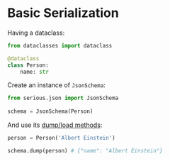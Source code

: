 # Basic Serialization

Having a dataclass:
```python
from dataclasses import dataclass

@dataclass
class Person:
    name: str
```

Create an instance of `JsonSchema`:  
```python
from serious.json import JsonSchema
    
schema = JsonSchema(Person)
```

And use its [dump/load methods](#Encode/Decode):
```python
person = Person('Albert Einstein')

schema.dump(person) # {"name": "Albert Einstein"}
```

